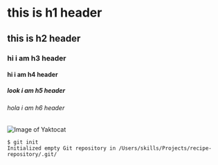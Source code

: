 # this is h1 header
## this is h2 header
### hi i am h3 header
#### hi i am h4 header
##### look i am h5 header
###### hola i am h6 header

![Image of Yaktocat](https://octodex.github.com/images/yaktocat.png)


```
$ git init
Initialized empty Git repository in /Users/skills/Projects/recipe-repository/.git/
```
